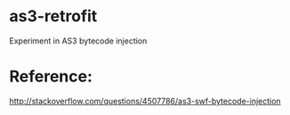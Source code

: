 as3-retrofit
============

Experiment in AS3 bytecode injection


Reference:
============

http://stackoverflow.com/questions/4507786/as3-swf-bytecode-injection
